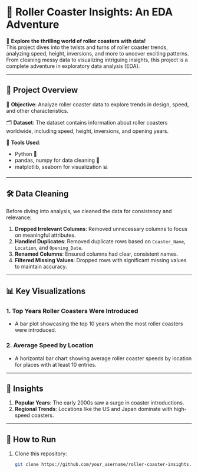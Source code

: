 # 🎢 Roller Coaster Insights: An EDA Adventure  

🚀 **Explore the thrilling world of roller coasters with data!**  
This project dives into the twists and turns of roller coaster trends, analyzing speed, height, inversions, and more to uncover exciting patterns. From cleaning messy data to visualizing intriguing insights, this project is a complete adventure in exploratory data analysis (EDA).  

---

## 📂 Project Overview  

🎯 **Objective**: Analyze roller coaster data to explore trends in design, speed, and other characteristics.  

🗂 **Dataset**: The dataset contains information about roller coasters worldwide, including speed, height, inversions, and opening years.  

🔧 **Tools Used**:  
- Python 🐍  
- pandas, numpy for data cleaning 🧹  
- matplotlib, seaborn for visualization 📊  

---

## 🛠️ Data Cleaning  

Before diving into analysis, we cleaned the data for consistency and relevance:  
1. **Dropped Irrelevant Columns**: Removed unnecessary columns to focus on meaningful attributes.  
2. **Handled Duplicates**: Removed duplicate rows based on `Coaster_Name`, `Location`, and `Opening_Date`.  
3. **Renamed Columns**: Ensured columns had clear, consistent names.  
4. **Filtered Missing Values**: Dropped rows with significant missing values to maintain accuracy.  

---

## 📊 Key Visualizations  

### 1. **Top Years Roller Coasters Were Introduced**  
- A bar plot showcasing the top 10 years when the most roller coasters were introduced.  

### 2. **Average Speed by Location**  
- A horizontal bar chart showing average roller coaster speeds by location for places with at least 10 entries.  

---

## 🌟 Insights  

1. **Popular Years**: The early 2000s saw a surge in coaster introductions.  
2. **Regional Trends**: Locations like the US and Japan dominate with high-speed coasters.  

---

## 🚀 How to Run  

1. Clone this repository:  
   ```bash  
   git clone https://github.com/your_username/roller-coaster-insights.git  
